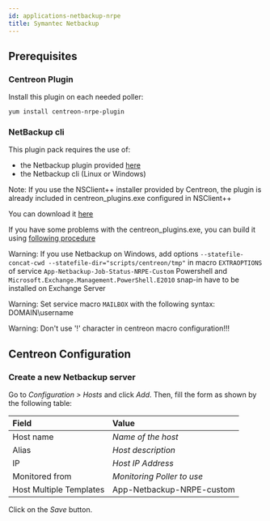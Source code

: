 ```yaml
---
id: applications-netbackup-nrpe
title: Symantec Netbackup
---
```


## Prerequisites

### Centreon Plugin

Install this plugin on each needed poller:

``` shell
yum install centreon-nrpe-plugin
```

### NetBackup cli

This plugin pack requires the use of:

  - the Netbackup plugin provided
    [here](https://github.com/centreon/centreon-plugins)
  - the Netbackup cli (Linux or Windows)

Note: If you use the NSClient++ installer provided by Centreon, the plugin is
already included in centreon\_plugins.exe configured in NSClient++

You can download it
[here](https://download.centreon.com/?action=product&product=agent-nsclient&version=0.51&secKey=59d646114079212e03ec09454456a938)

If you have some problems with the centreon\_plugins.exe, you can build it using
[following
procedure](https://documentation.centreon.com/docs/centreon-nsclient/en/latest/windows_agent.html#build-your-own-executable)

Warning: If you use Netbackup on Windows, add options `--statefile-concat-cwd
--statefile-dir="scripts/centreon/tmp"` in macro `EXTRAOPTIONS` of service
`App-Netbackup-Job-Status-NRPE-Custom` Powershell and
`Microsoft.Exchange.Management.PowerShell.E2010` snap-in have to be installed on
Exchange Server

Warning: Set service macro `MAILBOX` with the following syntax: DOMAIN\\username

Warning: Don't use '\!' character in centreon macro configuration\!\!\!

## Centreon Configuration

### Create a new Netbackup server

Go to *Configuration \> Hosts* and click *Add*. Then, fill the form as shown by
the following table:

| Field                                | Value                      |
| :----------------------------------- | :------------------------- |
| Host name                            | *Name of the host*         |
| Alias                                | *Host description*         |
| IP                                   | *Host IP Address*          |
| Monitored from                       | *Monitoring Poller to use* |
| Host Multiple Templates              | App-Netbackup-NRPE-custom  |

Click on the *Save* button.
